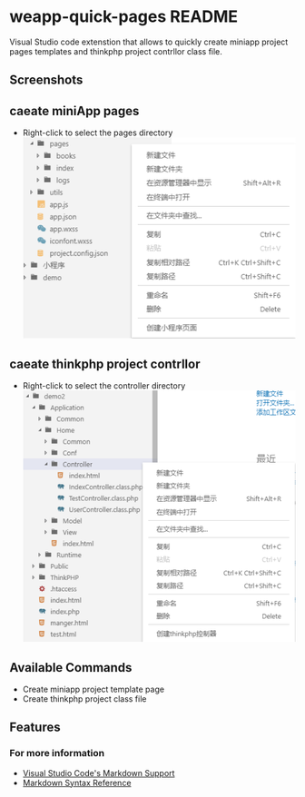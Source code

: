# weapp-quick-pages README

Visual Studio code extenstion that allows to quickly create  miniapp project pages templates and thinkphp project contrllor class file.


## Screenshots
## caeate miniApp pages
* Right-click to select the pages directory<br>
![preview](images/preview01.jpg)
## caeate thinkphp project contrllor
* Right-click to select the controller directory<br>
![preview](images/preview02.jpg)

## Available Commands

* Create miniapp project template page
* Create thinkphp project class file

## Features

### For more information

* [Visual Studio Code's Markdown Support](http://code.visualstudio.com/docs/languages/markdown)
* [Markdown Syntax Reference](https://help.github.com/articles/markdown-basics/)

